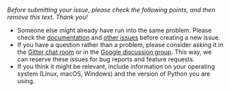 *Before submitting your issue, please check the following points, and then remove this text. Thank you!*

- Someone else might already have run into the same problem. Please check the [documentation](https://parselmouth.readthedocs.io/) and [other issues](https://github.com/YannickJadoul/Parselmouth/issues) before creating a new issue.
- If you have a question rather than a problem, please consider asking it in the [Gitter chat room](https://gitter.im/PraatParselmouth/Lobby) or in the [Google discussion group](https://groups.google.com/d/forum/parselmouth). This way, we can reserve these issues for bug reports and feature requests.
- If you think it might be relevant, include information on your operating system (Linux, macOS, Windows) and the version of Python you are using.
